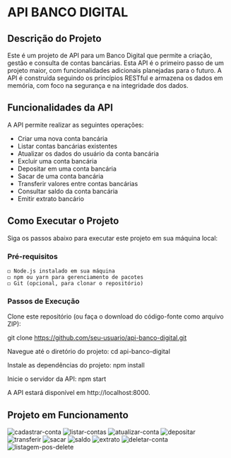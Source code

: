 # API BANCO DIGITAL

## Descrição do Projeto
Este é um projeto de API para um Banco Digital que permite a criação, gestão e consulta de contas bancárias. Esta API é o primeiro passo de um projeto maior, com funcionalidades adicionais planejadas para o futuro. A API é construída seguindo os princípios RESTful e armazena os dados em memória, com foco na segurança e na integridade dos dados.

## Funcionalidades da API
A API permite realizar as seguintes operações:

- Criar uma nova conta bancária
- Listar contas bancárias existentes
- Atualizar os dados do usuário da conta bancária
- Excluir uma conta bancária
- Depositar em uma conta bancária
- Sacar de uma conta bancária
- Transferir valores entre contas bancárias
- Consultar saldo da conta bancária
- Emitir extrato bancário

## Como Executar o Projeto
Siga os passos abaixo para executar este projeto em sua máquina local:

### Pré-requisitos
	◻️ Node.js instalado em sua máquina
	◻️ npm ou yarn para gerenciamento de pacotes
	◻️ Git (opcional, para clonar o repositório)

### Passos de Execução
Clone este repositório (ou faça o download do código-fonte como arquivo ZIP):

git clone https://github.com/seu-usuario/api-banco-digital.git

Navegue até o diretório do projeto:
cd api-banco-digital

Instale as dependências do projeto:
npm install

Inicie o servidor da API:
npm start

A API estará disponível em http://localhost:8000.

## Projeto em Funcionamento
![cadastrar-conta](https://github.com/danieleolli/api-banco-digital/assets/137204170/3666a43c-5192-45bc-b3e3-0a77c08954fd)
![listar-contas](https://github.com/danieleolli/api-banco-digital/assets/137204170/b023439c-6e68-404c-b5f3-b12e22e51a54)
![atualizar-conta](https://github.com/danieleolli/api-banco-digital/assets/137204170/4058fc99-3ceb-4502-b6a1-056e0805b89a)
![depositar](https://github.com/danieleolli/api-banco-digital/assets/137204170/e55e5789-fb22-4bda-90ff-4d3c9925a00f)
![transferir](https://github.com/danieleolli/api-banco-digital/assets/137204170/fde90656-5f26-41b0-a8b8-05ec803b26e1)
![sacar](https://github.com/danieleolli/api-banco-digital/assets/137204170/9928dce8-6d38-41e4-90e8-ad96ba833ee4)
![saldo](https://github.com/danieleolli/api-banco-digital/assets/137204170/4101fc7b-8e38-4e15-9572-9096bb5e7669)
![extrato](https://github.com/danieleolli/api-banco-digital/assets/137204170/6f98900f-d862-4aaa-b425-99bae3f7dea1)
![deletar-conta](https://github.com/danieleolli/api-banco-digital/assets/137204170/679e29ec-147b-44f4-9942-dd247bc13691)
![listagem-pos-delete](https://github.com/danieleolli/api-banco-digital/assets/137204170/be2a43e7-55bb-4e42-97bf-f074e0f6c644)

